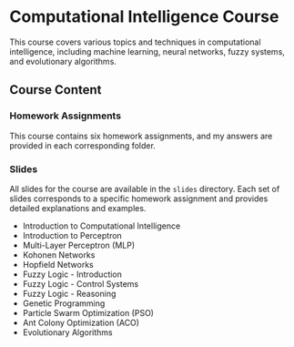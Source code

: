 # Computational Intelligence Course

This course covers various topics and techniques in computational intelligence, including machine learning, neural networks, fuzzy systems, and evolutionary algorithms.

## Course Content

### Homework Assignments

This course contains six homework assignments, and my answers are provided in each corresponding folder.
### Slides

All slides for the course are available in the `slides` directory. Each set of slides corresponds to a specific homework assignment and provides detailed explanations and examples.

- Introduction to Computational Intelligence
- Introduction to Perceptron
- Multi-Layer Perceptron (MLP)
- Kohonen Networks
- Hopfield Networks
- Fuzzy Logic - Introduction
- Fuzzy Logic - Control Systems
- Fuzzy Logic - Reasoning
- Genetic Programming
- Particle Swarm Optimization (PSO)
- Ant Colony Optimization (ACO)
- Evolutionary Algorithms
